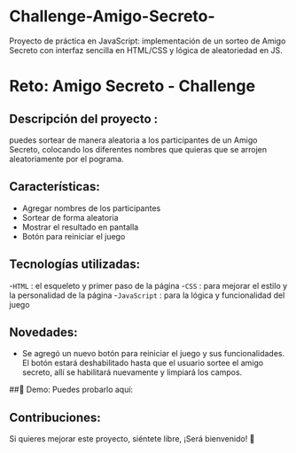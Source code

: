 # Challenge-Amigo-Secreto-
Proyecto de práctica en JavaScript: implementación de un sorteo de Amigo Secreto con interfaz sencilla en HTML/CSS y lógica de aleatoriedad en JS.
# Reto: Amigo Secreto - Challenge
## Descripción del proyecto :
puedes sortear de manera aleatoria a los participantes de un Amigo Secreto, colocando los diferentes nombres que quieras que se arrojen aleatoriamente por el pograma.

## Características: 

- Agregar nombres de los participantes
- Sortear de forma aleatoria
- Mostrar el resultado en pantalla
- Botón para reiniciar el juego

## Tecnologías utilizadas:

-`HTML` : el esqueleto y primer paso de la página
-`CSS` : para mejorar el estilo y la personalidad de la página
-`JavaScript` : para la lógica y funcionalidad del juego

## Novedades:
- Se agregó un nuevo botón para reiniciar el juego y sus funcionalidades. El botón estará deshabilitado hasta que el usuario sortee el amigo secreto, allí se habilitará nuevamente y limpiará los campos.

##📸 Demo:
Puedes probarlo aquí:
  
## Contribuciones:
Si quieres mejorar este proyecto, siéntete libre, ¡Será bienvenido! 🙌
